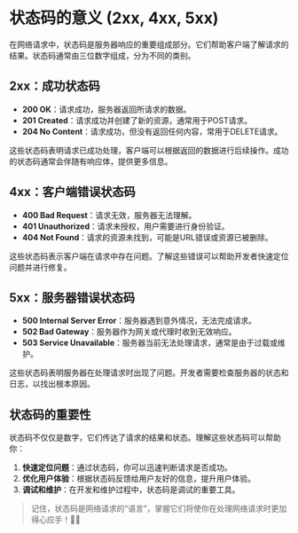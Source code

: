 ﻿# 状态码的意义 (2xx, 4xx, 5xx)

在网络请求中，状态码是服务器响应的重要组成部分。它们帮助客户端了解请求的结果。状态码通常由三位数字组成，分为不同的类别。

## 2xx：成功状态码

- **200 OK**：请求成功，服务器返回所请求的数据。
- **201 Created**：请求成功并创建了新的资源，通常用于POST请求。
- **204 No Content**：请求成功，但没有返回任何内容，常用于DELETE请求。

这些状态码表明请求已成功处理，客户端可以根据返回的数据进行后续操作。成功的状态码通常会伴随有响应体，提供更多信息。

## 4xx：客户端错误状态码

- **400 Bad Request**：请求无效，服务器无法理解。
- **401 Unauthorized**：请求未授权，用户需要进行身份验证。
- **404 Not Found**：请求的资源未找到，可能是URL错误或资源已被删除。

这些状态码表示客户端在请求中存在问题。了解这些错误可以帮助开发者快速定位问题并进行修复。

## 5xx：服务器错误状态码

- **500 Internal Server Error**：服务器遇到意外情况，无法完成请求。
- **502 Bad Gateway**：服务器作为网关或代理时收到无效响应。
- **503 Service Unavailable**：服务器当前无法处理请求，通常是由于过载或维护。

这些状态码表明服务器在处理请求时出现了问题。开发者需要检查服务器的状态和日志，以找出根本原因。

## 状态码的重要性

状态码不仅仅是数字，它们传达了请求的结果和状态。理解这些状态码可以帮助你：

1. **快速定位问题**：通过状态码，你可以迅速判断请求是否成功。
2. **优化用户体验**：根据状态码反馈给用户友好的信息，提升用户体验。
3. **调试和维护**：在开发和维护过程中，状态码是调试的重要工具。

> 记住，状态码是网络请求的“语言”，掌握它们将使你在处理网络请求时更加得心应手！💪✨